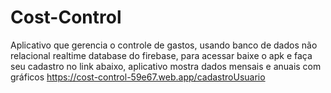 # Cost-Control
 Aplicativo que gerencia o controle de gastos, usando banco de dados não relacional realtime database do firebase, para acessar baixe o apk e faça seu cadastro no link abaixo, aplicativo mostra dados mensais e anuais com gráficos https://cost-control-59e67.web.app/cadastroUsuario
